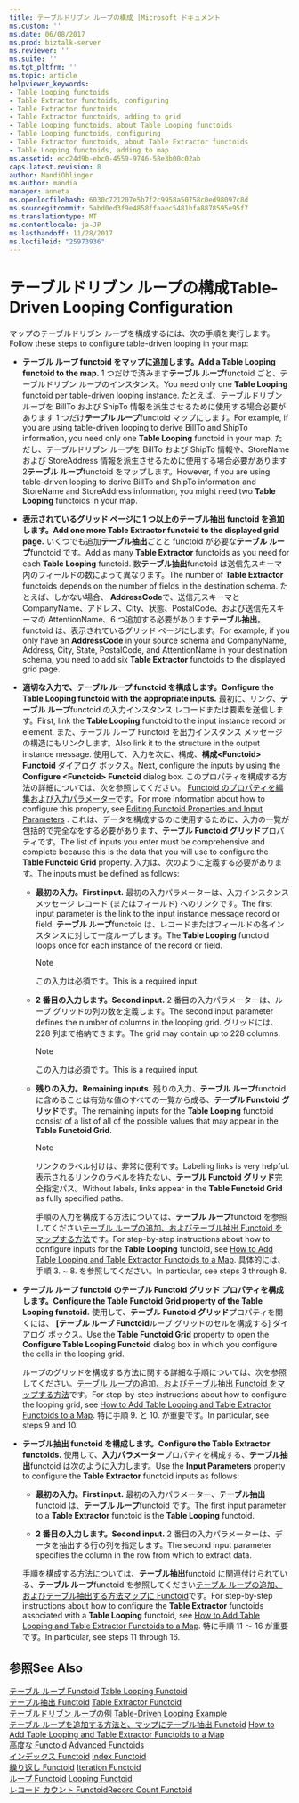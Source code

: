 ```yaml
---
title: テーブルドリブン ループの構成 |Microsoft ドキュメント
ms.custom: ''
ms.date: 06/08/2017
ms.prod: biztalk-server
ms.reviewer: ''
ms.suite: ''
ms.tgt_pltfrm: ''
ms.topic: article
helpviewer_keywords:
- Table Looping functoids
- Table Extractor functoids, configuring
- Table Extractor functoids
- Table Extractor functoids, adding to grid
- Table Looping functoids, about Table Looping functoids
- Table Looping functoids, configuring
- Table Extractor functoids, about Table Extractor functoids
- Table Looping functoids, adding to map
ms.assetid: ecc24d9b-ebc0-4559-9746-58e3b00c02ab
caps.latest.revision: 8
author: MandiOhlinger
ms.author: mandia
manager: anneta
ms.openlocfilehash: 6030c721207e5b7f2c9958a50758c0ed98097c8d
ms.sourcegitcommit: 5abd0ed3f9e4858ffaaec5481bfa8878595e95f7
ms.translationtype: MT
ms.contentlocale: ja-JP
ms.lasthandoff: 11/28/2017
ms.locfileid: "25973936"
---
```

# <a name="table-driven-looping-configuration"></a><span data-ttu-id="9dae4-102">テーブルドリブン ループの構成</span><span class="sxs-lookup"><span data-stu-id="9dae4-102">Table-Driven Looping Configuration</span></span>
<span data-ttu-id="9dae4-103">マップのテーブルドリブン ループを構成するには、次の手順を実行します。</span><span class="sxs-lookup"><span data-stu-id="9dae4-103">Follow these steps to configure table-driven looping in your map:</span></span>  
  
-   <span data-ttu-id="9dae4-104">**テーブル ループ functoid をマップに追加します。**</span><span class="sxs-lookup"><span data-stu-id="9dae4-104">**Add a Table Looping functoid to the map.**</span></span> <span data-ttu-id="9dae4-105">1 つだけで済みます**テーブル ループ**functoid ごと、テーブルドリブン ループのインスタンス。</span><span class="sxs-lookup"><span data-stu-id="9dae4-105">You need only one **Table Looping** functoid per table-driven looping instance.</span></span> <span data-ttu-id="9dae4-106">たとえば、テーブルドリブン ループを BillTo および ShipTo 情報を派生させるために使用する場合必要があります 1 つだけ**テーブル ループ**functoid マップにします。</span><span class="sxs-lookup"><span data-stu-id="9dae4-106">For example, if you are using table-driven looping to derive BillTo and ShipTo information, you need only one **Table Looping** functoid in your map.</span></span> <span data-ttu-id="9dae4-107">ただし、テーブルドリブン ループを BillTo および ShipTo 情報や、StoreName および StoreAddress 情報を派生させるために使用する場合必要があります 2**テーブル ループ**functoid をマップします。</span><span class="sxs-lookup"><span data-stu-id="9dae4-107">However, if you are using table-driven looping to derive BillTo and ShipTo information and StoreName and StoreAddress information, you might need two **Table Looping** functoids in your map.</span></span>  
  
-   <span data-ttu-id="9dae4-108">**表示されているグリッド ページに 1 つ以上のテーブル抽出 functoid を追加します。**</span><span class="sxs-lookup"><span data-stu-id="9dae4-108">**Add one more Table Extractor functoid to the displayed grid page.**</span></span> <span data-ttu-id="9dae4-109">いくつでも追加**テーブル抽出**ごとと functoid が必要な**テーブル ループ**functoid です。</span><span class="sxs-lookup"><span data-stu-id="9dae4-109">Add as many **Table Extractor** functoids as you need for each **Table Looping** functoid.</span></span> <span data-ttu-id="9dae4-110">数**テーブル抽出**functoid は送信先スキーマ内のフィールドの数によって異なります。</span><span class="sxs-lookup"><span data-stu-id="9dae4-110">The number of **Table Extractor** functoids depends on the number of fields in the destination schema.</span></span> <span data-ttu-id="9dae4-111">たとえば、しかない場合、 **AddressCode**で、送信元スキーマと CompanyName、アドレス、City、状態、PostalCode、および送信先スキーマの AttentionName、6 つ追加する必要があります**テーブル抽出**。functoid は、表示されているグリッド ページにします。</span><span class="sxs-lookup"><span data-stu-id="9dae4-111">For example, if you only have an **AddressCode** in your source schema and CompanyName, Address, City, State, PostalCode, and AttentionName in your destination schema, you need to add six **Table Extractor** functoids to the displayed grid page.</span></span>  
  
-   <span data-ttu-id="9dae4-112">**適切な入力で、テーブル ループ functoid を構成します。**</span><span class="sxs-lookup"><span data-stu-id="9dae4-112">**Configure the Table Looping functoid with the appropriate inputs.**</span></span> <span data-ttu-id="9dae4-113">最初に、リンク、**テーブル ループ**functoid の入力インスタンス レコードまたは要素を送信します。</span><span class="sxs-lookup"><span data-stu-id="9dae4-113">First, link the **Table Looping** functoid to the input instance record or element.</span></span> <span data-ttu-id="9dae4-114">また、テーブル ループ Functoid を出力インスタンス メッセージの構造にもリンクします。</span><span class="sxs-lookup"><span data-stu-id="9dae4-114">Also link it to the structure in the output instance message.</span></span> <span data-ttu-id="9dae4-115">使用して、入力を次に、構成、**構成\<Functoid\> Functoid**  ダイアログ ボックス。</span><span class="sxs-lookup"><span data-stu-id="9dae4-115">Next, configure the inputs by using the **Configure \<Functoid\> Functoid** dialog box.</span></span> <span data-ttu-id="9dae4-116">このプロパティを構成する方法の詳細については、次を参照してください。 [Functoid のプロパティを編集および入力パラメーター](../core/editing-functoid-properties-and-input-parameters.md)です。</span><span class="sxs-lookup"><span data-stu-id="9dae4-116">For more information about how to configure this property, see [Editing Functoid Properties and Input Parameters](../core/editing-functoid-properties-and-input-parameters.md) .</span></span> <span data-ttu-id="9dae4-117">これは、データを構成するのに使用するために、入力の一覧が包括的で完全なをする必要があります、**テーブル Functoid グリッド**プロパティです。</span><span class="sxs-lookup"><span data-stu-id="9dae4-117">The list of inputs you enter must be comprehensive and complete because this is the data that you will use to configure the **Table Functoid Grid** property.</span></span> <span data-ttu-id="9dae4-118">入力は、次のように定義する必要があります。</span><span class="sxs-lookup"><span data-stu-id="9dae4-118">The inputs must be defined as follows:</span></span>  
  
    -   <span data-ttu-id="9dae4-119">**最初の入力。**</span><span class="sxs-lookup"><span data-stu-id="9dae4-119">**First input.**</span></span> <span data-ttu-id="9dae4-120">最初の入力パラメーターは、入力インスタンス メッセージ レコード (またはフィールド) へのリンクです。</span><span class="sxs-lookup"><span data-stu-id="9dae4-120">The first input parameter is the link to the input instance message record or field.</span></span> <span data-ttu-id="9dae4-121">**テーブル ループ**functoid は、レコードまたはフィールドの各インスタンスに対して一度ループします。</span><span class="sxs-lookup"><span data-stu-id="9dae4-121">The **Table Looping** functoid loops once for each instance of the record or field.</span></span>  
  
        > [!NOTE]
        >  <span data-ttu-id="9dae4-122">この入力は必須です。</span><span class="sxs-lookup"><span data-stu-id="9dae4-122">This is a required input.</span></span>  
  
    -   <span data-ttu-id="9dae4-123">**2 番目の入力します。**</span><span class="sxs-lookup"><span data-stu-id="9dae4-123">**Second input.**</span></span> <span data-ttu-id="9dae4-124">2 番目の入力パラメーターは、ループ グリッドの列の数を定義します。</span><span class="sxs-lookup"><span data-stu-id="9dae4-124">The second input parameter defines the number of columns in the looping grid.</span></span> <span data-ttu-id="9dae4-125">グリッドには、228 列まで格納できます。</span><span class="sxs-lookup"><span data-stu-id="9dae4-125">The grid may contain up to 228 columns.</span></span>  
  
        > [!NOTE]
        >  <span data-ttu-id="9dae4-126">この入力は必須です。</span><span class="sxs-lookup"><span data-stu-id="9dae4-126">This is a required input.</span></span>  
  
    -   <span data-ttu-id="9dae4-127">**残りの入力。**</span><span class="sxs-lookup"><span data-stu-id="9dae4-127">**Remaining inputs.**</span></span> <span data-ttu-id="9dae4-128">残りの入力、**テーブル ループ**functoid に含めることは有効な値のすべての一覧から成る、**テーブル Functoid グリッド**です。</span><span class="sxs-lookup"><span data-stu-id="9dae4-128">The remaining inputs for the **Table Looping** functoid consist of a list of all of the possible values that may appear in the **Table Functoid Grid**.</span></span>  
  
        > [!NOTE]
        >  <span data-ttu-id="9dae4-129">リンクのラベル付けは、非常に便利です。</span><span class="sxs-lookup"><span data-stu-id="9dae4-129">Labeling links is very helpful.</span></span> <span data-ttu-id="9dae4-130">表示されるリンクのラベルを持たない、**テーブル Functoid グリッド**完全指定パス。</span><span class="sxs-lookup"><span data-stu-id="9dae4-130">Without labels, links appear in the **Table Functoid Grid** as fully specified paths.</span></span>  
  
         <span data-ttu-id="9dae4-131">手順の入力を構成する方法については、**テーブル ループ**functoid を参照してください[テーブル ループの追加、およびテーブル抽出 Functoid をマップする方法](../core/how-to-add-table-looping-and-table-extractor-functoids-to-a-map.md)です。</span><span class="sxs-lookup"><span data-stu-id="9dae4-131">For step-by-step instructions about how to configure inputs for the **Table Looping** functoid, see [How to Add Table Looping and Table Extractor Functoids to a Map](../core/how-to-add-table-looping-and-table-extractor-functoids-to-a-map.md).</span></span> <span data-ttu-id="9dae4-132">具体的には、手順 3. ~ 8. を参照してください。</span><span class="sxs-lookup"><span data-stu-id="9dae4-132">In particular, see steps 3 through 8.</span></span>  
  
-   <span data-ttu-id="9dae4-133">**テーブル ループ functoid のテーブル Functoid グリッド プロパティを構成します。**</span><span class="sxs-lookup"><span data-stu-id="9dae4-133">**Configure the Table Functoid Grid property of the Table Looping functoid.**</span></span> <span data-ttu-id="9dae4-134">使用して、**テーブル Functoid グリッド**プロパティを開くには、 **[テーブル ループ Functoid**ループ グリッドのセルを構成する] ダイアログ ボックス。</span><span class="sxs-lookup"><span data-stu-id="9dae4-134">Use the **Table Functoid Grid** property to open the **Configure Table Looping Functoid** dialog box in which you configure the cells in the looping grid.</span></span>  
  
     <span data-ttu-id="9dae4-135">ループのグリッドを構成する方法に関する詳細な手順については、次を参照してください。[テーブル ループの追加、およびテーブル抽出 Functoid をマップする方法](../core/how-to-add-table-looping-and-table-extractor-functoids-to-a-map.md)です。</span><span class="sxs-lookup"><span data-stu-id="9dae4-135">For step-by-step instructions about how to configure the looping grid, see [How to Add Table Looping and Table Extractor Functoids to a Map](../core/how-to-add-table-looping-and-table-extractor-functoids-to-a-map.md).</span></span> <span data-ttu-id="9dae4-136">特に手順 9. と 10. が重要です。</span><span class="sxs-lookup"><span data-stu-id="9dae4-136">In particular, see steps 9 and 10.</span></span>  
  
-   <span data-ttu-id="9dae4-137">**テーブル抽出 functoid を構成します。**</span><span class="sxs-lookup"><span data-stu-id="9dae4-137">**Configure the Table Extractor functoids.**</span></span> <span data-ttu-id="9dae4-138">使用して、**入力パラメーター**プロパティを構成する、**テーブル抽出**functoid は次のように入力します。</span><span class="sxs-lookup"><span data-stu-id="9dae4-138">Use the **Input Parameters** property to configure the **Table Extractor** functoid inputs as follows:</span></span>  
  
    -   <span data-ttu-id="9dae4-139">**最初の入力。**</span><span class="sxs-lookup"><span data-stu-id="9dae4-139">**First input.**</span></span> <span data-ttu-id="9dae4-140">最初の入力パラメーター、**テーブル抽出**functoid は、**テーブル ループ**functoid です。</span><span class="sxs-lookup"><span data-stu-id="9dae4-140">The first input parameter to a **Table Extractor** functoid is the **Table Looping** functoid.</span></span>  
  
    -   <span data-ttu-id="9dae4-141">**2 番目の入力します。**</span><span class="sxs-lookup"><span data-stu-id="9dae4-141">**Second input.**</span></span> <span data-ttu-id="9dae4-142">2 番目の入力パラメーターは、データを抽出する行の列を指定します。</span><span class="sxs-lookup"><span data-stu-id="9dae4-142">The second input parameter specifies the column in the row from which to extract data.</span></span>  
  
     <span data-ttu-id="9dae4-143">手順を構成する方法については、**テーブル抽出**functoid に関連付けられている、**テーブル ループ**functoid を参照してください[テーブル ループの追加、およびテーブル抽出する方法マップに Functoid](../core/how-to-add-table-looping-and-table-extractor-functoids-to-a-map.md)です。</span><span class="sxs-lookup"><span data-stu-id="9dae4-143">For step-by-step instructions about how to configure the **Table Extractor** functoids associated with a **Table Looping** functoid, see [How to Add Table Looping and Table Extractor Functoids to a Map](../core/how-to-add-table-looping-and-table-extractor-functoids-to-a-map.md).</span></span> <span data-ttu-id="9dae4-144">特に手順 11 ～ 16 が重要です。</span><span class="sxs-lookup"><span data-stu-id="9dae4-144">In particular, see steps 11 through 16.</span></span>  
  
## <a name="see-also"></a><span data-ttu-id="9dae4-145">参照</span><span class="sxs-lookup"><span data-stu-id="9dae4-145">See Also</span></span>  
 <span data-ttu-id="9dae4-146">[テーブル ループ Functoid](../core/table-looping-functoid.md) </span><span class="sxs-lookup"><span data-stu-id="9dae4-146">[Table Looping Functoid](../core/table-looping-functoid.md) </span></span>  
 <span data-ttu-id="9dae4-147">[テーブル抽出 Functoid](../core/table-extractor-functoid.md) </span><span class="sxs-lookup"><span data-stu-id="9dae4-147">[Table Extractor Functoid](../core/table-extractor-functoid.md) </span></span>  
 <span data-ttu-id="9dae4-148">[テーブルドリブン ループの例](../core/table-driven-looping-example.md) </span><span class="sxs-lookup"><span data-stu-id="9dae4-148">[Table-Driven Looping Example](../core/table-driven-looping-example.md) </span></span>  
 <span data-ttu-id="9dae4-149">[テーブル ループを追加する方法と、マップにテーブル抽出 Functoid](../core/how-to-add-table-looping-and-table-extractor-functoids-to-a-map.md) </span><span class="sxs-lookup"><span data-stu-id="9dae4-149">[How to Add Table Looping and Table Extractor Functoids to a Map](../core/how-to-add-table-looping-and-table-extractor-functoids-to-a-map.md) </span></span>  
 <span data-ttu-id="9dae4-150">[高度な Functoid](../core/advanced-functoids.md) </span><span class="sxs-lookup"><span data-stu-id="9dae4-150">[Advanced Functoids](../core/advanced-functoids.md) </span></span>  
 <span data-ttu-id="9dae4-151">[インデックス Functoid](../core/index-functoid.md) </span><span class="sxs-lookup"><span data-stu-id="9dae4-151">[Index Functoid](../core/index-functoid.md) </span></span>  
 <span data-ttu-id="9dae4-152">[繰り返し Functoid](../core/iteration-functoid.md) </span><span class="sxs-lookup"><span data-stu-id="9dae4-152">[Iteration Functoid](../core/iteration-functoid.md) </span></span>  
 <span data-ttu-id="9dae4-153">[ループ Functoid](../core/looping-functoid.md) </span><span class="sxs-lookup"><span data-stu-id="9dae4-153">[Looping Functoid](../core/looping-functoid.md) </span></span>  
 [<span data-ttu-id="9dae4-154">レコード カウント Functoid</span><span class="sxs-lookup"><span data-stu-id="9dae4-154">Record Count Functoid</span></span>](../core/record-count-functoid.md)